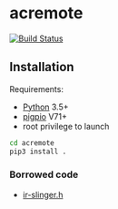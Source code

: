 # acremote
[![Build Status](https://travis-ci.org/foreignmeloman/acremote.svg?branch=master)](https://travis-ci.org/foreignmeloman/acremote)

## Installation
Requirements:
  - [Python](https://www.python.org/) 3.5+
  - [pigpio](https://github.com/joan2937/pigpio) V71+
  - root privilege to launch

```sh
cd acremote
pip3 install .
```

### Borrowed code
  - [ir-slinger.h](https://github.com/bschwind/ir-slinger)
